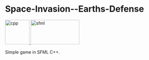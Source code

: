 # Space-Invasion--Earths-Defense

<p align="left"> <a href="https://en.cppreference.com/w/" target="_blank"> <img src="https://e7.pngegg.com/pngimages/46/626/png-clipart-c-logo-the-c-programming-language-computer-icons-computer-programming-source-code-programming-miscellaneous-template.png" alt="cpp" width="80" height="80"/> <a href="https://www.sfml-dev.org" target="_blank"> <img src="https://upload.wikimedia.org/wikipedia/commons/thumb/b/bf/SFML2.svg/800px-SFML2.svg.png" alt="sfml" width="160" height="80"/>  </a>

Simple game in SFML C++.

